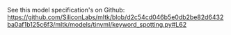 See this model specification's on Github: https://github.com/SiliconLabs/mltk/blob/d2c54cd046b5e0db2be82d6432ba0af1b125c6f3/mltk/models/tinyml/keyword_spotting.py#L62